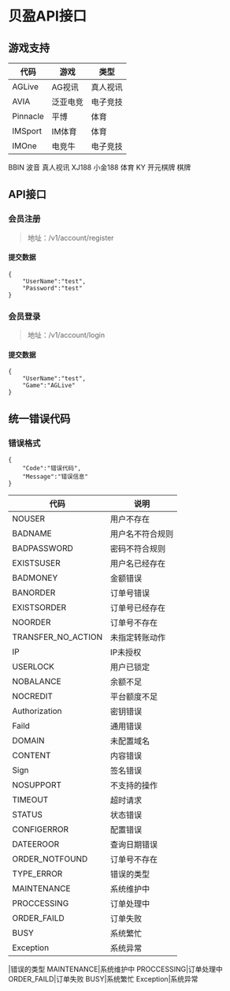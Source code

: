 # 贝盈API接口
## 游戏支持

代码|游戏|类型
--|--|--
AGLive|AG视讯|真人视讯
AVIA|泛亚电竞|电子竞技
Pinnacle|平博|体育
IMSport|IM体育|体育
IMOne|电竞牛|电子竞技
</tr>
<tr>
<td>BBIN</td>
<td>波音</td>
<td>真人视讯</td>
</tr>
<tr>
<td>XJ188</td>
<td>小金188</td>
<td>体育</td>
</tr>
<tr>
<td>KY</td>
<td>开元棋牌</td>
<td>棋牌</td>
</tr>
</tbody>
</table><h2 id="api接口">API接口</h2>
<h3 id="会员注册">会员注册</h3>
<blockquote>
<p>地址：/v1/account/register</p>
</blockquote>
<h4 id="提交数据">提交数据</h4>
<pre><code>{
	"UserName":"test",
	"Password":"test"
}
</code></pre>
<h3 id="会员登录">会员登录</h3>
<blockquote>
<p>地址：/v1/account/login</p>
</blockquote>
<h4 id="提交数据-1">提交数据</h4>
<pre><code>{
	"UserName":"test",
	"Game":"AGLive"
}
</code></pre>
<h2 id="统一错误代码">统一错误代码</h2>
<h3 id="错误格式">错误格式</h3>
<pre><code>{
	"Code":"错误代码",
	"Message":"错误信息"
}
</code></pre>

<table>
<thead>
<tr>
<th>代码</th>
<th>说明</th>
</tr>
</thead>
<tbody>
<tr>
<td>NOUSER</td>
<td>用户不存在</td>
</tr>
<tr>
<td>BADNAME</td>
<td>用户名不符合规则</td>
</tr>
<tr>
<td>BADPASSWORD</td>
<td>密码不符合规则</td>
</tr>
<tr>
<td>EXISTSUSER</td>
<td>用户名已经存在</td>
</tr>
<tr>
<td>BADMONEY</td>
<td>金额错误</td>
</tr>
<tr>
<td>BANORDER</td>
<td>订单号错误</td>
</tr>
<tr>
<td>EXISTSORDER</td>
<td>订单号已经存在</td>
</tr>
<tr>
<td>NOORDER</td>
<td>订单号不存在</td>
</tr>
<tr>
<td>TRANSFER_NO_ACTION</td>
<td>未指定转账动作</td>
</tr>
<tr>
<td>IP</td>
<td>IP未授权</td>
</tr>
<tr>
<td>USERLOCK</td>
<td>用户已锁定</td>
</tr>
<tr>
<td>NOBALANCE</td>
<td>余额不足</td>
</tr>
<tr>
<td>NOCREDIT</td>
<td>平台额度不足</td>
</tr>
<tr>
<td>Authorization</td>
<td>密钥错误</td>
</tr>
<tr>
<td>Faild</td>
<td>通用错误</td>
</tr>
<tr>
<td>DOMAIN</td>
<td>未配置域名</td>
</tr>
<tr>
<td>CONTENT</td>
<td>内容错误</td>
</tr>
<tr>
<td>Sign</td>
<td>签名错误</td>
</tr>
<tr>
<td>NOSUPPORT</td>
<td>不支持的操作</td>
</tr>
<tr>
<td>TIMEOUT</td>
<td>超时请求</td>
</tr>
<tr>
<td>STATUS</td>
<td>状态错误</td>
</tr>
<tr>
<td>CONFIGERROR</td>
<td>配置错误</td>
</tr>
<tr>
<td>DATEEROOR</td>
<td>查询日期错误</td>
</tr>
<tr>
<td>ORDER_NOTFOUND</td>
<td>订单号不存在</td>
</tr>
<tr>
<td>TYPE_ERROR</td>
<td>错误的类型</td>
</tr>
<tr>
<td>MAINTENANCE</td>
<td>系统维护中</td>
</tr>
<tr>
<td>PROCCESSING</td>
<td>订单处理中</td>
</tr>
<tr>
<td>ORDER_FAILD</td>
<td>订单失败</td>
</tr>
<tr>
<td>BUSY</td>
<td>系统繁忙</td>
</tr>
<tr>
<td>Exception</td>
<td>系统异常</td>
</tr>
</tbody>
</table>|错误的类型
MAINTENANCE|系统维护中
PROCCESSING|订单处理中
ORDER_FAILD|订单失败
BUSY|系统繁忙
Exception|系统异常
<!--stackedit_data:
eyJoaXN0b3J5IjpbMjA4ODA2Nzk5MywxMDUwNTYxMjM0XX0=
-->